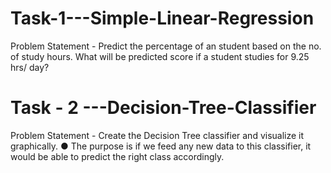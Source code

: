# Task-1---Simple-Linear-Regression
Problem Statement - Predict the percentage of an student based on the no. of study hours. What will be predicted score if a student studies for 9.25 hrs/ day?

# Task - 2 ---Decision-Tree-Classifier
Problem Statement - Create the Decision Tree classifier and visualize it graphically.
● The purpose is if we feed any new data to this classifier, it would be able to predict the right class accordingly.
